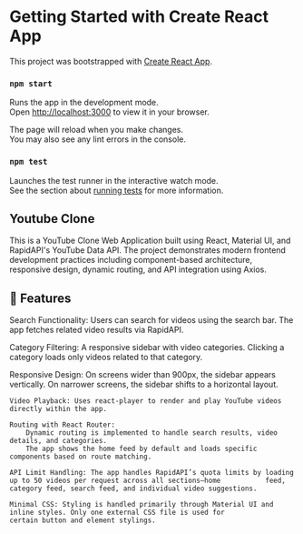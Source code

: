 
# Getting Started with Create React App

This project was bootstrapped with [Create React App](https://github.com/facebook/create-react-app).

### `npm start`

Runs the app in the development mode.\
Open [http://localhost:3000](http://localhost:3000) to view it in your browser.

The page will reload when you make changes.\
You may also see any lint errors in the console.

### `npm test`

Launches the test runner in the interactive watch mode.\
See the section about [running tests](https://facebook.github.io/create-react-app/docs/running-tests) for more information.

## Youtube Clone

This is a YouTube Clone Web Application built using React, Material UI, and RapidAPI's YouTube Data API. The project demonstrates modern frontend development practices including component-based architecture, responsive design, dynamic routing, and API integration using Axios.


## 🚀 Features
   Search Functionality: Users can search for videos using the search bar. The app fetches related video results via RapidAPI.
   
   Category Filtering: A responsive sidebar with video categories. Clicking a category loads only videos related to that category.
   
   Responsive Design:
        On screens wider than 900px, the sidebar appears vertically.
        On narrower screens, the sidebar shifts to a horizontal layout.
        
    Video Playback: Uses react-player to render and play YouTube videos directly within the app.
    
    Routing with React Router:
        Dynamic routing is implemented to handle search results, video details, and categories.
        The app shows the home feed by default and loads specific components based on route matching.
        
    API Limit Handling: The app handles RapidAPI’s quota limits by loading up to 50 videos per request across all sections—home           feed, category feed, search feed, and individual video suggestions.
    
    Minimal CSS: Styling is handled primarily through Material UI and inline styles. Only one external CSS file is used for               certain button and element stylings.



